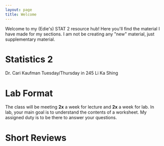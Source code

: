 ```yaml
---
layout: page
title: Welcome
---
```


Welcome to my (Edie's) STAT 2 resource hub! Here you'll find the material I have made for my sections. I am not be creating any "new" material, just supplementary material.

# Statistics 2
Dr. Cari Kaufman
Tuesday/Thursday in 245 Li Ka Shing

# Lab Format
The class will be meeting **2x** a week for lecture and **2x** a week for lab. In lab, your main goal is to understand the contents of a worksheet. My assigned duty is to be there to answer your questions.

# Short Reviews
